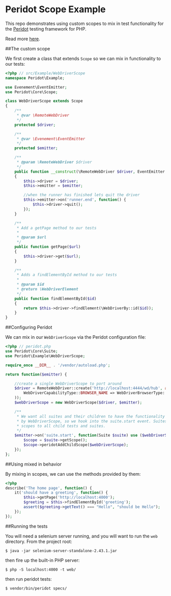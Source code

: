 Peridot Scope Example
=====================

This repo demonstrates using custom scopes to mix in test functionality for the [Peridot](https://github.com/peridot-php/peridot) testing framework for PHP.

Read more [here](http://peridot-php.github.io/#scopes).

##The custom scope

We first create a class that extends `Scope` so we can mix in functionality to our tests:

```php
<?php // src/Example/WebDriverScope
namespace Peridot\Example;

use Evenement\EventEmitter;
use Peridot\Core\Scope;

class WebDriverScope extends Scope
{
    /**
     * @var \RemoteWebDriver
     */
    protected $driver;

    /**
     * @var \Evenement\EventEmitter
     */
    protected $emitter;

    /**
     * @param \RemoteWebDriver $driver
     */
    public function __construct(\RemoteWebDriver $driver, EventEmitter $emitter)
    {
        $this->driver = $driver;
        $this->emitter = $emitter;

        //when the runner has finished lets quit the driver
        $this->emitter->on('runner.end', function() {
            $this->driver->quit();
        });
    }

    /**
     * Add a getPage method to our tests
     *
     * @param $url
     */
    public function getPage($url)
    {
        $this->driver->get($url);
    }

    /**
     * Adds a findElementById method to our tests
     *
     * @param $id
     * @return \WebDriverElement
     */
    public function findElementById($id)
    {
        return $this->driver->findElement(\WebDriverBy::id($id));
    }
}
```

##Configuring Peridot

We can mix in our `WebDriverScope` via the Peridot configuration file:

```php
<?php // peridot.php
use Peridot\Core\Suite;
use Peridot\Example\WebDriverScope;

require_once __DIR__ . '/vendor/autoload.php';

return function($emitter) {

    //create a single WebDriverScope to port around
    $driver = RemoteWebDriver::create('http://localhost:4444/wd/hub', array(
        WebDriverCapabilityType::BROWSER_NAME => WebDriverBrowserType::FIREFOX
    ));
    $webDriverScope = new WebDriverScope($driver, $emitter);

    /**
     * We want all suites and their children to have the functionality provided
     * by WebDriverScope, so we hook into the suite.start event. Suites will pass their child
     * scopes to all child tests and suites.
     */
    $emitter->on('suite.start', function(Suite $suite) use ($webDriverScope) {
        $scope = $suite->getScope();
        $scope->peridotAddChildScope($webDriverScope);
    });
};
```

##Using mixed in behavior

By mixing in scopes, we can use the methods provided by them:

```php
<?php
describe('The home page', function() {
    it('should have a greeting', function() {
        $this->getPage('http://localhost:4000');
        $greeting = $this->findElementById('greeting');
        assert($greeting->getText() === "Hello", "should be Hello");
    });
});
```

##Running the tests

You will need a selenium server running, and you will want to run the `web` directory. From the project root:

```
$ java -jar selenium-server-standalone-2.43.1.jar
```

then fire up the built-in PHP server:

```
$ php -S localhost:4000 -t web/
```

then run peridot tests:

```
$ vendor/bin/peridot specs/
```
